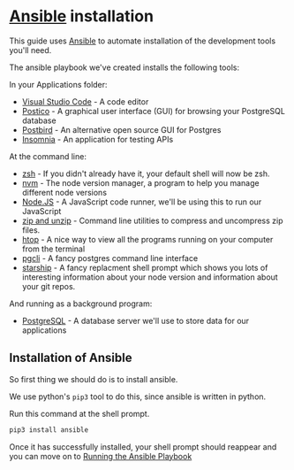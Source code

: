 # [Ansible] installation

This guide uses [Ansible](https://ansible.com) to automate installation of the
development tools you'll need.

The ansible playbook we've created installs the following tools:

In your Applications folder:

- [Visual Studio Code] - A code editor
- [Postico] - A graphical user interface (GUI) for browsing your PostgreSQL database
- [Postbird] - An alternative open source GUI for Postgres
- [Insomnia] - An application for testing APIs

At the command line:

- [zsh] - If you didn't already have it, your default shell will now be zsh.
- [nvm] - The node version manager, a program to help you manage different node
versions
- [Node.JS] - A JavaScript code runner, we'll be using this to run our JavaScript
- [zip and unzip] - Command line utilities to compress and uncompress zip files.
- [htop] - A nice way to view all the programs running on your computer from the terminal
- [pgcli] - A fancy postgres command line interface
- [starship] - A fancy replacment shell prompt which shows you lots of interesting information about your node version and information about your git repos.

And running as a background program:

- [PostgreSQL] - A database server we'll use to store data for our applications

## Installation of Ansible

So first thing we should do is to install ansible.

We use python's `pip3` tool to do this, since ansible is written in python.

Run this command at the shell prompt.

```sh
pip3 install ansible
```

Once it has successfully installed, your shell prompt should reappear and you can move on to [Running the Ansible Playbook]

[Running the Ansible Playbook]:../common/ansible-playbook-setup.md
[Ansible]:https://ansible.com
[Visual Studio Code]:https://code.visualstudio.com/
[Postico]:https://eggerapps.at/postico/
[Postbird]:https://github.com/Paxa/postbird
[Insomnia]:https://insomnia.rest/
[zsh]:https://www.zsh.org/
[nvm]:https://github.com/nvm-sh/nvm
[Node.JS]:https://nodejs.org/en/
[htop]:https://htop.dev/
[pgcli]:https://www.pgcli.com/
[starship]:https://starship.rs
[PostgreSQL]:https://www.postgresql.org/
[zip and unzip]:http://infozip.sourceforge.net/
